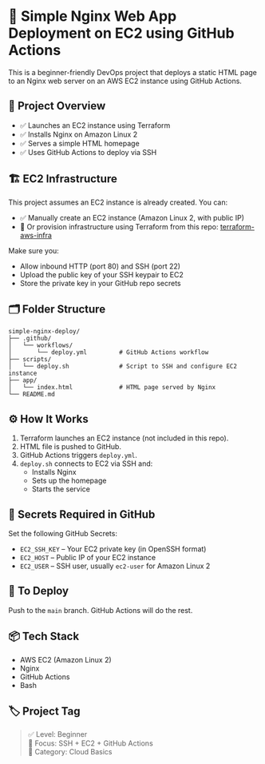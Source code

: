 # 🧰 Simple Nginx Web App Deployment on EC2 using GitHub Actions

This is a beginner-friendly DevOps project that deploys a static HTML page to an Nginx web server on an AWS EC2 instance using GitHub Actions.

## 🚀 Project Overview

- ✅ Launches an EC2 instance using Terraform
- ✅ Installs Nginx on Amazon Linux 2
- ✅ Serves a simple HTML homepage
- ✅ Uses GitHub Actions to deploy via SSH

## 🏗️ EC2 Infrastructure

This project assumes an EC2 instance is already created. You can:

- ✅ Manually create an EC2 instance (Amazon Linux 2, with public IP)
- 🔧 Or provision infrastructure using Terraform from this repo: [terraform-aws-infra](https://github.com/abhi2692/terraform-aws-infra.git)

Make sure you:

- Allow inbound HTTP (port 80) and SSH (port 22)
- Upload the public key of your SSH keypair to EC2
- Store the private key in your GitHub repo secrets

## 🗂️ Folder Structure

```
simple-nginx-deploy/
├── .github/
│   └── workflows/
│       └── deploy.yml         # GitHub Actions workflow
├── scripts/
│   └── deploy.sh              # Script to SSH and configure EC2 instance
├── app/
│   └── index.html             # HTML page served by Nginx
└── README.md
```


## ⚙️ How It Works

1. Terraform launches an EC2 instance (not included in this repo).
2. HTML file is pushed to GitHub.
3. GitHub Actions triggers `deploy.yml`.
4. `deploy.sh` connects to EC2 via SSH and:
   - Installs Nginx
   - Sets up the homepage
   - Starts the service

## 🔐 Secrets Required in GitHub

Set the following GitHub Secrets:

- `EC2_SSH_KEY` – Your EC2 private key (in OpenSSH format)
- `EC2_HOST` – Public IP of your EC2 instance
- `EC2_USER` – SSH user, usually `ec2-user` for Amazon Linux 2

## 🏁 To Deploy

Push to the `main` branch. GitHub Actions will do the rest.

## 📦 Tech Stack

- AWS EC2 (Amazon Linux 2)
- Nginx
- GitHub Actions
- Bash

## 🏷️ Project Tag

> ✅ Level: Beginner  
> 🔧 Focus: SSH + EC2 + GitHub Actions  
> 🧱 Category: Cloud Basics
